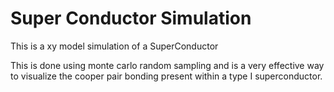 # Super Conductor Simulation
This is a xy model simulation of a SuperConductor

This is done using monte carlo random sampling and is a very effective way to
visualize the cooper pair bonding present within a type I superconductor.
